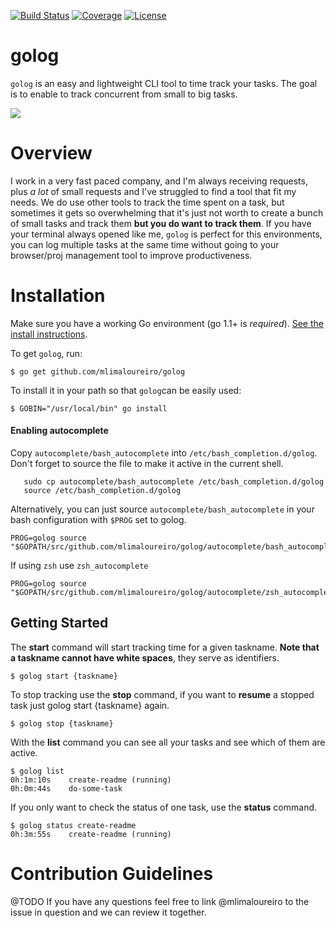 [![Build Status](https://travis-ci.org/mlimaloureiro/golog.svg)](https://travis-ci.org/mlimaloureiro/golog)
[![Coverage](http://gocover.io/_badge/github.com/mlimaloureiro/golog?0)](http://gocover.io/github.com/mlimaloureiro/golog)
[![License](http://img.shields.io/:license-apache-blue.svg)](http://www.apache.org/licenses/LICENSE-2.0.html)

# golog
`golog` is an easy and lightweight CLI tool to time track your tasks. The goal is to enable to track concurrent from small to big tasks.

![](http://i.imgur.com/o2F0JbW.gif?1)

# Overview
I work in a very fast paced company, and I'm always receiving requests, plus *a lot* of small requests and I've struggled to find a tool that fit my needs. We do use other tools to track the time spent on a task, but sometimes it gets so overwhelming that it's just not worth to create a bunch of small tasks and track them **but you do want to track them**. If you have your terminal always opened like me, `golog` is perfect for this environments, you can log multiple tasks at the same time without going to your browser/proj management tool to improve productiveness.

# Installation
Make sure you have a working Go environment (go 1.1+ is *required*). [See the install instructions](http://golang.org/doc/install.html).

To get `golog`, run:
```
$ go get github.com/mlimaloureiro/golog
```

To install it in your path so that `golog`can be easily used:

```
$ GOBIN="/usr/local/bin" go install
```

#### Enabling autocomplete

Copy `autocomplete/bash_autocomplete` into `/etc/bash_completion.d/golog`.
Don't forget to source the file to make it active in the current shell.

```
   sudo cp autocomplete/bash_autocomplete /etc/bash_completion.d/golog
   source /etc/bash_completion.d/golog
```

Alternatively, you can just source `autocomplete/bash_autocomplete` in your bash configuration with `$PROG` set to golog.

```
PROG=golog source "$GOPATH/src/github.com/mlimaloureiro/golog/autocomplete/bash_autocomplete"
```

If using `zsh` use `zsh_autocomplete`

```
PROG=golog source "$GOPATH/src/github.com/mlimaloureiro/golog/autocomplete/zsh_autocomplete"
```

## Getting Started

The **start** command will start tracking time for a given taskname. **Note that a taskname cannot have white spaces**, they serve as identifiers.

```
$ golog start {taskname}
```

To stop tracking use the **stop** command, if you want to **resume** a stopped task just golog start {taskname} again.

```
$ golog stop {taskname}
```

With the **list** command you can see all your tasks and see which of them are active.

```
$ golog list
0h:1m:10s    create-readme (running)
0h:0m:44s    do-some-task
```

If you only want to check the status of one task, use the **status** command.

```
$ golog status create-readme
0h:3m:55s    create-readme (running)
```

# Contribution Guidelines
@TODO
If you have any questions feel free to link @mlimaloureiro to the issue in question and we can review it together.


